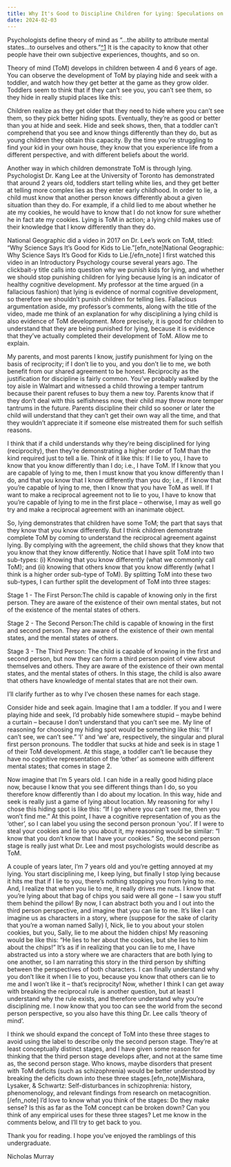 ```yaml
---
title: Why It's Good to Discipline Children for Lying: Speculations on Theory of Mind
date: 2024-02-03
---
```

Psychologists define theory of mind as “...the ability to attribute mental states…to ourselves and others.”[^1](https://www.simplypsychology.org/theory-of-mind.html) It is the capacity to know that other people have their own subjective experiences, thoughts, and so on.

Theory of mind (ToM) develops in children between 4 and 6 years of age. You can observe the development of ToM by playing hide and seek with a toddler, and watch how they get better at the game as they grow older. Toddlers seem to think that if they can’t see you, you can’t see them, so they hide in really stupid places like this:

Children realize as they get older that they need to hide where you can’t see them, so they pick better hiding spots. Eventually, they’re as good or better than you at hide and seek. Hide and seek shows, then, that a toddler can’t comprehend that you see and know things differently than they do, but as young children they obtain this capacity. By the time you’re struggling to find your kid in your own house, they know that you experience life from a different perspective, and with different beliefs about the world.

Another way in which children demonstrate ToM is through lying. Psychologist Dr. Kang Lee at the University of Toronto has demonstrated that around 2 years old, toddlers start telling white lies, and they get better at telling more complex lies as they enter early childhood. In order to lie, a child must know that another person knows differently about a given situation than they do. For example, if a child lied to me about whether he ate my cookies, he would have to know that I do not know for sure whether he in fact ate my cookies. Lying is ToM in action; a lying child makes use of their knowledge that I know differently than they do.

National Geographic did a video in 2017 on Dr. Lee’s work on ToM, titled: “Why Science Says It’s Good for Kids to Lie.”[efn_note]National Geographic: Why Science Says It’s Good for Kids to Lie.[/efn_note] I first watched this video in an Introductory Psychology course several years ago. The clickbait-y title calls into question why we punish kids for lying, and whether we should stop punishing children for lying because lying is an indicator of healthy cognitive development. My professor at the time argued (in a fallacious fashion) that lying is evidence of normal cognitive development, so therefore we shouldn’t punish children for telling lies. Fallacious argumentation aside, my professor’s comments, along with the title of the video, made me think of an explanation for why disciplining a lying child is also evidence of ToM development. More precisely, it is good for children to understand that they are being punished for lying, because it is evidence that they’ve actually completed their development of ToM. Allow me to explain.

My parents, and most parents I know, justify punishment for lying on the basis of reciprocity; if I don’t lie to you, and you don’t lie to me, we both benefit from our shared agreement to be honest. Reciprocity as the justification for discipline is fairly common. You’ve probably walked by the toy aisle in Walmart and witnessed a child throwing a temper tantrum because their parent refuses to buy them a new toy. Parents know that if they don’t deal with this selfishness now, their child may throw more temper tantrums in the future. Parents discipline their child so sooner or later the child will understand that they can’t get their own way all the time, and that they wouldn’t appreciate it if someone else mistreated them for such selfish reasons.

I think that if a child understands why they’re being disciplined for lying (reciprocity), then they’re demonstrating a higher order of ToM than the kind required just to tell a lie. Think of it like this: If I lie to you, I have to know that you know differently than I do; i.e., I have ToM. If I know that you are capable of lying to me, then I must know that you know differently than I do, and that you know that I know differently than you do; i.e., if I know that you’re capable of lying to me, then I know that you have ToM as well. If I want to make a reciprocal agreement not to lie to you, I have to know that you’re capable of lying to me in the first place – otherwise, I may as well go try and make a reciprocal agreement with an inanimate object.

So, lying demonstrates that children have some ToM; the part that says that they know that you know differently. But I think children demonstrate complete ToM by coming to understand the reciprocal agreement against lying. By complying with the agreement, the child shows that they know that you know that they know differently. Notice that I have split ToM into two sub-types: (i) Knowing that you know differently (what we commonly call ToM); and (ii) knowing that others know that you know differently (what I think is a higher order sub-type of ToM). By splitting ToM into these two sub-types, I can further split the development of ToM into three stages:

Stage 1 - The First Person:The child is capable of knowing only in the first person. They are aware of the existence of their own mental states, but not of the existence of the mental states of others.

Stage 2 - The Second Person:The child is capable of knowing in the first and second person. They are aware of the existence of their own mental states, and the mental states of others.

Stage 3 - The Third Person: The child is capable of knowing in the first and second person, but now they can form a third person point of view about themselves and others. They are aware of the existence of their own mental states, and the mental states of others. In this stage, the child is also aware that others have knowledge of mental states that are not their own.

I’ll clarify further as to why I’ve chosen these names for each stage.

Consider hide and seek again. Imagine that I am a toddler. If you and I were playing hide and seek, I’d probably hide somewhere stupid – maybe behind a curtain – because I don’t understand that you can’t see me. My line of reasoning for choosing my hiding spot would be something like this: “If I can’t see, we can’t see.” ‘I’ and ‘we’ are, respectively, the singular and plural first person pronouns. The toddler that sucks at hide and seek is in stage 1 of their ToM development. At this stage, a toddler can’t lie because they have no cognitive representation of the ‘other’ as someone with different mental states; that comes in stage 2.

Now imagine that I’m 5 years old. I can hide in a really good hiding place now, because I know that you see different things than I do, so you therefore know differently than I do about my location. In this way, hide and seek is really just a game of lying about location. My reasoning for why I chose this hiding spot is like this: “If I go where you can’t see me, then you won’t find me.” At this point, I have a cognitive representation of you as the ‘other’, so I can label you using the second person pronoun 'you’. If I were to steal your cookies and lie to you about it, my reasoning would be similar: “I know that you don’t know that I have your cookies.” So, the second person stage is really just what Dr. Lee and most psychologists would describe as ToM.

A couple of years later, I’m 7 years old and you’re getting annoyed at my lying. You start disciplining me, I keep lying, but finally I stop lying because it hits me that if I lie to you, there’s nothing stopping you from lying to me. And, I realize that when you lie to me, it really drives me nuts. I know that you’re lying about that bag of chips you said were all gone – I saw you stuff them behind the pillow! By now, I can abstract both you and I out into the third person perspective, and imagine that you can lie to me. It’s like I can imagine us as characters in a story, where (suppose for the sake of clarity that you’re a woman named Sally) I, Nick, lie to you about your stolen cookies, but you, Sally, lie to me about the hidden chips! My reasoning would be like this: “He lies to her about the cookies, but she lies to him about the chips!” It’s as if in realizing that you can lie to me, I have abstracted us into a story where we are characters that are both lying to one another, so I am narrating this story in the third person by shifting between the perspectives of both characters. I can finally understand why you don’t like it when I lie to you, because you know that others can lie to me and I won’t like it – that’s reciprocity! Now, whether I think I can get away with breaking the reciprocal rule is another question, but at least I understand why the rule exists, and therefore understand why you’re disciplining me. I now know that you too can see the world from the second person perspective, so you also have this thing Dr. Lee calls ‘theory of mind’.

I think we should expand the concept of ToM into these three stages to avoid using the label to describe only the second person stage. They’re at least conceptually distinct stages, and I have given some reason for thinking that the third person stage develops after, and not at the same time as, the second person stage. Who knows, maybe disorders that present with ToM deficits (such as schizophrenia) would be better understood by breaking the deficits down into these three stages.[efn_note]Mishara, Lysaker, & Schwartz: Self-disturbances in schizophrenia: history, phenomenology, and relevant findings from research on metacognition.[/efn_note] I’d love to know what you think of the stages: Do they make sense? Is this as far as the ToM concept can be broken down? Can you think of any empirical uses for these three stages? Let me know in the comments below, and I’ll try to get back to you.

Thank you for reading. I hope you’ve enjoyed the ramblings of this undergraduate.

Nicholas Murray